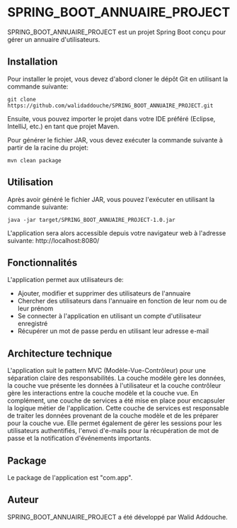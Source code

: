  <body>
    <h1>SPRING_BOOT_ANNUAIRE_PROJECT</h1>
    <p>SPRING_BOOT_ANNUAIRE_PROJECT est un projet Spring Boot conçu pour gérer un annuaire d'utilisateurs.</p>
    <h2>Installation</h2>
    <p>Pour installer le projet, vous devez d'abord cloner le dépôt Git en utilisant la commande suivante:</p>
    <pre><code>git clone https://github.com/walidaddouche/SPRING_BOOT_ANNUAIRE_PROJECT.git</code></pre>
    <p>Ensuite, vous pouvez importer le projet dans votre IDE préféré (Eclipse, IntelliJ, etc.) en tant que projet Maven.</p>
    <p>Pour générer le fichier JAR, vous devez exécuter la commande suivante à partir de la racine du projet:</p>
    <pre><code>mvn clean package</code></pre>
    <h2>Utilisation</h2>
    <p>Après avoir généré le fichier JAR, vous pouvez l'exécuter en utilisant la commande suivante:</p>
    <pre><code>java -jar target/SPRING_BOOT_ANNUAIRE_PROJECT-1.0.jar</code></pre>
    <p>L'application sera alors accessible depuis votre navigateur web à l'adresse suivante: http://localhost:8080/</p>
    <h2>Fonctionnalités</h2>
    <p>L'application permet aux utilisateurs de:</p>
    <ul>
      <li>Ajouter, modifier et supprimer des utilisateurs de l'annuaire</li>
      <li>Chercher des utilisateurs dans l'annuaire en fonction de leur nom ou de leur prénom</li>
      <li>Se connecter à l'application en utilisant un compte d'utilisateur enregistré</li>
      <li>Récupérer un mot de passe perdu en utilisant leur adresse e-mail</li>
    </ul>
    <h2>Architecture technique</h2>
    <p>L'application suit le pattern MVC (Modèle-Vue-Contrôleur) pour une séparation claire des responsabilités. La couche modèle gère les données, la couche vue présente les données à l'utilisateur et la couche contrôleur gère les interactions entre la couche modèle et la couche vue. En complément, une couche de services a été mise en place pour encapsuler la logique métier de l'application. Cette couche de services est responsable de traiter les données provenant de la couche modèle et de les préparer pour la couche vue. Elle permet également de gérer les sessions pour les utilisateurs authentifiés, l'envoi d'e-mails pour la récupération de mot de passe et la notification d'événements importants.</p>
    <h2>Package</h2>
    <p>Le package de l'application est "com.app".</p>
    <h2>Auteur</h2>
    <p>SPRING_BOOT_ANNUAIRE_PROJECT a été développé par Walid Addouche.</p>
  </body>
